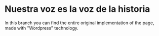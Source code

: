 # Nuestra voz es la voz de la historia

In this branch you can find the entire original implementation of the page, made with "Wordpress" technology.
